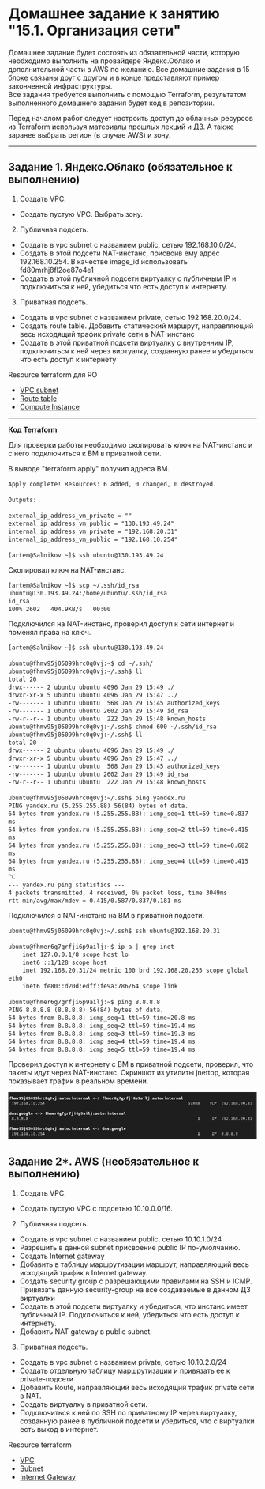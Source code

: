 # Домашнее задание к занятию "15.1. Организация сети"

Домашнее задание будет состоять из обязательной части, которую необходимо выполнить на провайдере Яндекс.Облако и дополнительной части в AWS по желанию. Все домашние задания в 15 блоке связаны друг с другом и в конце представляют пример законченной инфраструктуры.  
Все задания требуется выполнить с помощью Terraform, результатом выполненного домашнего задания будет код в репозитории. 

Перед началом работ следует настроить доступ до облачных ресурсов из Terraform используя материалы прошлых лекций и [ДЗ](https://github.com/netology-code/virt-homeworks/tree/master/07-terraform-02-syntax ). А также заранее выбрать регион (в случае AWS) и зону.

---
## Задание 1. Яндекс.Облако (обязательное к выполнению)

1. Создать VPC.
- Создать пустую VPC. Выбрать зону.
2. Публичная подсеть.
- Создать в vpc subnet с названием public, сетью 192.168.10.0/24.
- Создать в этой подсети NAT-инстанс, присвоив ему адрес 192.168.10.254. В качестве image_id использовать fd80mrhj8fl2oe87o4e1
- Создать в этой публичной подсети виртуалку с публичным IP и подключиться к ней, убедиться что есть доступ к интернету.
3. Приватная подсеть.
- Создать в vpc subnet с названием private, сетью 192.168.20.0/24.
- Создать route table. Добавить статический маршрут, направляющий весь исходящий трафик private сети в NAT-инстанс
- Создать в этой приватной подсети виртуалку с внутренним IP, подключиться к ней через виртуалку, созданную ранее и убедиться что есть доступ к интернету

Resource terraform для ЯО
- [VPC subnet](https://registry.terraform.io/providers/yandex-cloud/yandex/latest/docs/resources/vpc_subnet)
- [Route table](https://registry.terraform.io/providers/yandex-cloud/yandex/latest/docs/resources/vpc_route_table)
- [Compute Instance](https://registry.terraform.io/providers/yandex-cloud/yandex/latest/docs/resources/compute_instance)
---

[**Код Terraform**](https://github.com/Artem-Salnikov/devops-netology/tree/main/terraform/15)

Для проверки работы необходимо скопировать ключ на NAT-инстанс и с него подключиться к ВМ в приватной сети.

В выводе "terraform apply" получил адреса ВМ.

```
Apply complete! Resources: 6 added, 0 changed, 0 destroyed.

Outputs:

external_ip_address_vm_private = ""
external_ip_address_vm_public = "130.193.49.24"
internal_ip_address_vm_private = "192.168.20.31"
internal_ip_address_vm_public = "192.168.10.254"

[artem@Salnikov ~]$ ssh ubuntu@130.193.49.24
```
Скопировал ключ на NAT-инстанс.
```
[artem@Salnikov ~]$ scp ~/.ssh/id_rsa ubuntu@130.193.49.24:/home/ubuntu/.ssh/id_rsa
id_rsa                                                                           100% 2602   404.9KB/s   00:00 
```

Подключился на NAT-инстанс, проверил доступ к сети интернет и поменял права на ключ.
```
[artem@Salnikov ~]$ ssh ubuntu@130.193.49.24

ubuntu@fhmv95j05099hrc0q0vj:~$ cd ~/.ssh/
ubuntu@fhmv95j05099hrc0q0vj:~/.ssh$ ll
total 20
drwx------ 2 ubuntu ubuntu 4096 Jan 29 15:49 ./
drwxr-xr-x 5 ubuntu ubuntu 4096 Jan 29 15:47 ../
-rw------- 1 ubuntu ubuntu  568 Jan 29 15:45 authorized_keys
-rw------- 1 ubuntu ubuntu 2602 Jan 29 15:49 id_rsa
-rw-r--r-- 1 ubuntu ubuntu  222 Jan 29 15:48 known_hosts
ubuntu@fhmv95j05099hrc0q0vj:~/.ssh$ chmod 600 ~/.ssh/id_rsa
ubuntu@fhmv95j05099hrc0q0vj:~/.ssh$ ll
total 20
drwx------ 2 ubuntu ubuntu 4096 Jan 29 15:49 ./
drwxr-xr-x 5 ubuntu ubuntu 4096 Jan 29 15:47 ../
-rw------- 1 ubuntu ubuntu  568 Jan 29 15:45 authorized_keys
-rw------- 1 ubuntu ubuntu 2602 Jan 29 15:49 id_rsa
-rw-r--r-- 1 ubuntu ubuntu  222 Jan 29 15:48 known_hosts

ubuntu@fhmv95j05099hrc0q0vj:~/.ssh$ ping yandex.ru
PING yandex.ru (5.255.255.88) 56(84) bytes of data.
64 bytes from yandex.ru (5.255.255.88): icmp_seq=1 ttl=59 time=0.837 ms
64 bytes from yandex.ru (5.255.255.88): icmp_seq=2 ttl=59 time=0.415 ms
64 bytes from yandex.ru (5.255.255.88): icmp_seq=3 ttl=59 time=0.682 ms
64 bytes from yandex.ru (5.255.255.88): icmp_seq=4 ttl=59 time=0.415 ms
^C
--- yandex.ru ping statistics ---
4 packets transmitted, 4 received, 0% packet loss, time 3049ms
rtt min/avg/max/mdev = 0.415/0.587/0.837/0.181 ms
```

Подключился с NAT-инстанс на ВМ в приватной подсети.
```
ubuntu@fhmv95j05099hrc0q0vj:~/.ssh$ ssh ubuntu@192.168.20.31

ubuntu@fhmer6g7grfji6p9ailj:~$ ip a | grep inet
    inet 127.0.0.1/8 scope host lo
    inet6 ::1/128 scope host 
    inet 192.168.20.31/24 metric 100 brd 192.168.20.255 scope global eth0
    inet6 fe80::d20d:edff:fe9a:786/64 scope link

ubuntu@fhmer6g7grfji6p9ailj:~$ ping 8.8.8.8
PING 8.8.8.8 (8.8.8.8) 56(84) bytes of data.
64 bytes from 8.8.8.8: icmp_seq=1 ttl=59 time=20.8 ms
64 bytes from 8.8.8.8: icmp_seq=2 ttl=59 time=19.4 ms
64 bytes from 8.8.8.8: icmp_seq=3 ttl=59 time=19.3 ms
64 bytes from 8.8.8.8: icmp_seq=4 ttl=59 time=19.4 ms
64 bytes from 8.8.8.8: icmp_seq=5 ttl=59 time=19.4 ms
```

Проверил доступ к интернету с ВМ в приватной подсети, проверил, что пакеты идут через NAT-инстанс. Скриншот из утилиты jnettop, которая показывает трафик в реальном времени.

![Netdata](/HW/15.1.Wan_organization/log.png)


## Задание 2*. AWS (необязательное к выполнению)

1. Создать VPC.
- Cоздать пустую VPC с подсетью 10.10.0.0/16.
2. Публичная подсеть.
- Создать в vpc subnet с названием public, сетью 10.10.1.0/24
- Разрешить в данной subnet присвоение public IP по-умолчанию. 
- Создать Internet gateway 
- Добавить в таблицу маршрутизации маршрут, направляющий весь исходящий трафик в Internet gateway.
- Создать security group с разрешающими правилами на SSH и ICMP. Привязать данную security-group на все создаваемые в данном ДЗ виртуалки
- Создать в этой подсети виртуалку и убедиться, что инстанс имеет публичный IP. Подключиться к ней, убедиться что есть доступ к интернету.
- Добавить NAT gateway в public subnet.
3. Приватная подсеть.
- Создать в vpc subnet с названием private, сетью 10.10.2.0/24
- Создать отдельную таблицу маршрутизации и привязать ее к private-подсети
- Добавить Route, направляющий весь исходящий трафик private сети в NAT.
- Создать виртуалку в приватной сети.
- Подключиться к ней по SSH по приватному IP через виртуалку, созданную ранее в публичной подсети и убедиться, что с виртуалки есть выход в интернет.

Resource terraform
- [VPC](https://registry.terraform.io/providers/hashicorp/aws/latest/docs/resources/vpc)
- [Subnet](https://registry.terraform.io/providers/hashicorp/aws/latest/docs/resources/subnet)
- [Internet Gateway](https://registry.terraform.io/providers/hashicorp/aws/latest/docs/resources/internet_gateway)